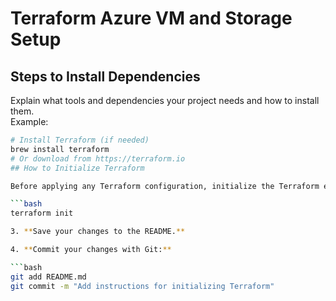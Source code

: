 # Terraform Azure VM and Storage Setup

## Steps to Install Dependencies
Explain what tools and dependencies your project needs and how to install them.  
Example:  
```bash
# Install Terraform (if needed)
brew install terraform
# Or download from https://terraform.io
## How to Initialize Terraform

Before applying any Terraform configuration, initialize the Terraform environment by running:

```bash
terraform init

3. **Save your changes to the README.**

4. **Commit your changes with Git:**

```bash
git add README.md
git commit -m "Add instructions for initializing Terraform"

